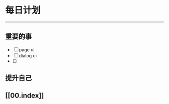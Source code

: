 
# 每日计划
---
## 重要的事

- [ ]  page ui
- [ ]  dialog ui
- [ ]  



## 提升自己

  



## [[00.index]]










